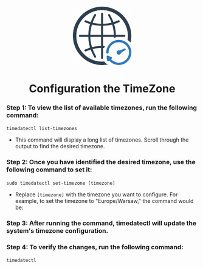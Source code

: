 <p align="center">
  <a href="https://github.com/Diogo-Rego/EuroSkills.2023/tree/main/Module-A/TIMEZONE%20-%20OK#configuration-the-timezone">
    <img src="../img/time-zone.png" alt="TIMEZONE" width="160" height="160">
  </a>
  <h1 align="center">Configuration the TimeZone</h1>
</p>


### Step 1: To view the list of available timezones, run the following command:

```
timedatectl list-timezones
```
- This command will display a long list of timezones. Scroll through the output to find the desired timezone.

### Step 2: Once you have identified the desired timezone, use the following command to set it:

```
sudo timedatectl set-timezone [timezone]
```

- Replace ``[timezone]`` with the timezone you want to configure. For example, to set the timezone to "Europe/Warsaw," the command would be:

### Step 3: After running the command, timedatectl will update the system's timezone configuration.

### Step 4: To verify the changes, run the following command:

```
timedatectl
```
